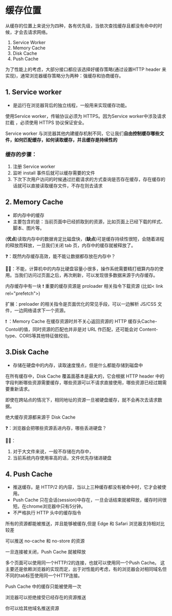 # 缓存位置

从缓存的位置上来说分为四种，各有优先级，当依次查找缓存且都没有命中的时候，才会去请求网络。

1. Service Worker
2. Memory Cache
3. Disk Cache
4. Push Cache

为了性能上的考虑，大部分接口都应该选择好缓存策略(通过设置HTTP header 来实现)，通常浏览器缓存策略分为两种：强缓存和协商缓存。

## 1. Service worker

- 是运行在浏览器背后的独立线程，一般用来实现缓存功能。

使用Service worker，传输协议必须为 HTTPS。因为Service worker中涉及请求拦截 ，必须使用 HTTPS 协议保证安全。

Service worker 与浏览器其他内建缓存机制不同，它让我们**自由控制缓存哪些文件，如何匹配缓存，如何读取缓存，并且缓存是持续性的**

### **缓存的步骤**：
1. 注册 Service worker
2. 监听 install 事件后就可以缓存需要的文件
3. 下次下次用户访问的时候通过拦截请求的方式查询是否存在缓存，存在缓存的话就可以直接读取缓存文件，不存在则去请求

## 2. Memory Cache
- 即内存中的缓存
- 主要包含的是：当前页面中已经抓取到的资源，比如页面上已经下载的样式、脚本、图片等。

(**优点**)读取内存中的数据肯定比磁盘快，(**缺点**)可是缓存持续性很短，会随着进程的释放而释放，一旦我们关闭 tab 页，内存中的缓存就被释放了。

❓：既然内存缓存高效，能不能让数据都存放在内存中？

✍🏻：不能，计算机中的内存比硬盘容量小很多，操作系统需要精打细算内存的使用。当我们访问过页面之后，再次刷新，可以发现很多数据来源于内存缓存。


内存缓存中有一块 ❗ 重要的缓存资源是 proloader 相关指令下载资源 (比如< link rel="prefetch">)

扩展：preloader 的相关指令是页面优化的常见手段，可以一边解析 JS/CSS 文件，一边网络请求下一个资源。

❗ ：Memory Cache 在缓存资源时并不关心返回资源的 HTTP 缓存头Cache-Contol的值，同时资源的匹配也并非是对 URL 作匹配，还可能会对 Content-type、CORS等其他特征做校验。

## 3.Disk Cache
- 存储在硬盘中的内存，读取速度慢点，但是什么都能存储到磁盘中

在所有缓存中，Disk Cache 覆盖面基本是最大的，它会根据 HTTP header 中的字段判断哪些资源需要缓存，哪些资源可以不请求直接使用，哪些资源已经过期需要重新请求。

即使在跨站点的情况下，相同地址的资源一旦被硬盘缓存，就不会再次去请求数据。

绝大缓存资源都来源于 Disk Cache

❓：浏览器会把哪些资源丢进内存，哪些丢进硬盘？

✍🏻：
1. 对于大文件来说，一般不存储在内存中，
2. 当前系统内存使用率高的话，文件优先存储进硬盘

## 4. Push Cache
- 推送缓存。是 HTTP/2 的内容，当以上三种缓存都没有被命中时，它才会被使用。
- Push Cache 只在会话(session)中存在，一旦会话结束就被释放，缓存时间很短。在chrome浏览器中只有5分钟。
- 不严格执行 HTTP 头中的缓存指令

所有的资源都能被推送，并且能够被缓存,但是 Edge 和 Safari 浏览器支持相对比较差

可以推送 no-cache 和 no-store 的资源

一旦连接被关闭，Push Cache 就被释放

多个页面可以使用同一个HTTP/2的连接，也就可以使用同一个Push Cache。
这主要还是依赖浏览器的实现而定，出于对性能的考虑，有的浏览器会对相同域名但不同的tab标签使用同一个HTTP连接。

Push Cache 中的缓存只能被使用一次

浏览器可以拒绝接受已经存在的资源推送

你可以给其他域名推送资源

